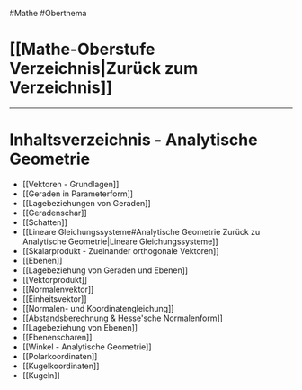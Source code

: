 #Mathe #Oberthema

# [[Mathe-Oberstufe Verzeichnis|Zurück zum Verzeichnis]]

___
# Inhaltsverzeichnis - Analytische Geometrie

- [[Vektoren - Grundlagen]]
- [[Geraden in Parameterform]]
- [[Lagebeziehungen von Geraden]]
- [[Geradenschar]]
- [[Schatten]]
- [[Lineare Gleichungssysteme#Analytische Geometrie Zurück zu Analytische Geometrie|Lineare Gleichungssysteme]]
- [[Skalarprodukt - Zueinander orthogonale Vektoren]]
- [[Ebenen]]
- [[Lagebeziehung von Geraden und Ebenen]]
- [[Vektorprodukt]]
- [[Normalenvektor]]
- [[Einheitsvektor]]
- [[Normalen- und Koordinatengleichung]]
- [[Abstandsberechnung & Hesse'sche Normalenform]]
- [[Lagebeziehung von Ebenen]]
- [[Ebenenscharen]]
- [[Winkel - Analytische Geometrie]]
- [[Polarkoordinaten]]
- [[Kugelkoordinaten]]
- [[Kugeln]]